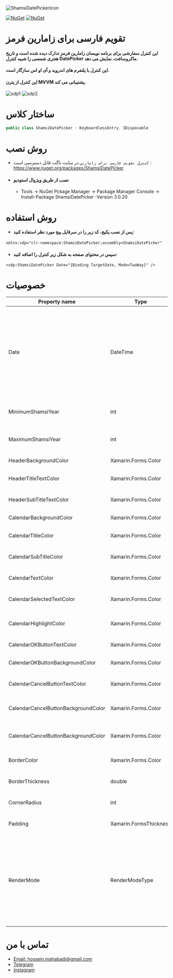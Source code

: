 ![ShamsiDatePickerIcon](https://user-images.githubusercontent.com/76768870/188611980-a9c6a0f6-f7bf-4224-a48b-c09fef5b837d.png)

[![NuGet](https://img.shields.io/nuget/v/ShamsiDatePicker.svg)](https://www.nuget.org/packages/ShamsiDatePicker/) 
[![NuGet](https://img.shields.io/nuget/dt/ShamsiDatePicker.svg)](https://www.nuget.org/packages/ShamsiDatePicker/)

# تقویم فارسی برای زامارین فرمز
#### این کنترل سفارشی برای برنامه نویسان زامارین فرمز تدارک دیده شده است و تاریخ هجری شمسی را شبیه کنترل DatePicker ماکروسافت، نمایش می دهد.
#### این کنترل با پلتفرم های اندروید و آی او اس سازگار است.
#### این کنترل از پترن MVVM پشتیبانی می کند.

![sdp1](https://user-images.githubusercontent.com/76768870/188799594-599b7007-36ce-49ea-b086-a06c6692cce2.jpg)
![sdp2](https://user-images.githubusercontent.com/76768870/188799712-d23e72fb-634b-494f-a204-6811dedc3b53.jpg)

#  ساختار کلاس
```csharp
public class ShamsiDatePicker : KeyboardlessEntry, IDisposable
```
# روش نصب
- `کنترل تقویم فارسی برای زامارین` در سایت ناگت قابل دسترسی است : https://www.nuget.org/packages/ShamsiDatePicker
- #### نصب از طریق ویژوال استودیو
	- Tools -> NuGet Pckage Manager -> Package Manager Console -> Install-Package ShamsiDatePicker -Version 3.0.20

# روش استفاده
- #### پس از نصب پکیج، کد زیر را در سرفایل پیج مورد نظر استفاده کنید: 
```xaml
xmlns:sdp="clr-namespace:ShamsiDatePicker;assembly=ShamsiDatePicker" 
```

- #### سپس در محتوای صفحه به شکل زیر کنترل را اضافه کنید:
```xaml
<sdp:ShamsiDatePicker Date="{Binding TargetDate, Mode=TwoWay}" />
```

# خصوصیات
| Property name                    | Type         | Default value  | Bindable | Description                 |
| ----------------------------- | ----------- | --------------- | ---------- | ------------------------------------------ |
| Date | DateTime | DateTime.Now | ✅ | تاریخ انتخاب شده به هجری شمسی را  به میلادی ترجمه و در خود ذخیره می کند. تاریخ را از میلادی  به شمسی ترجمه کرده و در تقویم نمایش می دهد. |
| MinimumShamsiYear | int | 1300 | ✅ | کمترین سال شمسی قابل انتخاب از تقویم |
| MaximumShamsiYear | int | 1500 | ✅ | بیشترین سال شمسی قابل انتخاب از تقویم |
| HeaderBackgroundColor | Xamarin.Forms.Color | Color.FromHex("#FF4081") | ✅ | رنگ سربرگ تقویم |
| HeaderTitleTextColor | Xamarin.Forms.Color | Color.White | ✅ | رنگ متن عنوان سربرگ تقویم |
| HeaderSubTitleTextColor | Xamarin.Forms.Color | Color.White | ✅ | رنگ متن زیر عنوان سربرگ تقویم |
| CalendarBackgroundColor| Xamarin.Forms.Color | Color.White | ✅ | رنگ صفحه تقویم |
| CalendarTitleColor | Xamarin.Forms.Color | Color.Black | ✅ | رنگ متن عنوان صفحه تقویم |
| CalendarSubTitleColor | Xamarin.Forms.Color | Color.Black | ✅ | رنگ متن زیر عنوان صفحه تقویم |
| CalendarTextColor | Xamarin.Forms.Color | Color.Black | ✅ | رنگ متن اعداد صفحه تقویم |
| CalendarSelectedTextColor | Xamarin.Forms.Color | Color.White | ✅ | رنگ متن روز انتخاب شده صفحه تقویم |
| CalendarHighlightColor | Xamarin.Forms.Color | Color.FromHex("#FF4081") | ✅ | رنگ هایلایت روز انتخاب شده صفحه تقویم |
| CalendarOKButtonTextColor | Xamarin.Forms.Color | Color.FromHex("#FF4081") | ✅ | رنگ متن کلید انتخاب تقویم |
| CalendarOKButtonBackgroundColor | Xamarin.Forms.Color | Color.Transparent | ✅ | رنگ پس زمینه کلید انتخاب تقویم |
| CalendarCancelButtonTextColor | Xamarin.Forms.Color | Color.FromHex("#FF4081") | ✅ | رنگ پس زمینه کلید انتخاب تقویم |
| CalendarCancelButtonBackgroundColor | Xamarin.Forms.Color | Color.Transparent | ✅ | رنگ پس زمینه کلید انصراف تقویم |
| CalendarCancelButtonBackgroundColor | Xamarin.Forms.Color | Color.Transparent | ✅ | رنگ پس زمینه کلید انصراف تقویم |
| BorderColor | Xamarin.Forms.Color | Color.Black | ✅ | رنگ حاشیه جعبه متن تاریخ |
| BorderThickness | double | 1d | ✅ | اندازه حاشیه جعبه متن تاریخ |
| CornerRadius | int | 0 | ✅ | میزان انحنای لبه های جعبه متن تاریخ |
| Padding | Xamarin.FormsThickness | 5 | ✅ | میزان فاصله داخلی جعبه متن تاریخ |
| RenderMode | RenderModeType | RenderModeType.Standard |  | با تغییر این خصیصه می توانید بین حالت جعبه متن پیش فرض زامارین و جعبه متن استاندارد سوییچ کنید. چهار خصیصه قبلی فقط در حالت استاندارد فعال هستند. |

# تماس با من
- [Email: hossein.mahabadi@gmail.com](mailto:hossein.mahabadi@gmail.com)
- [Telegram](https://t.me/hossein_mahabadi)
- [Instagram](https://instagram.com/hossein.mahabadi468)